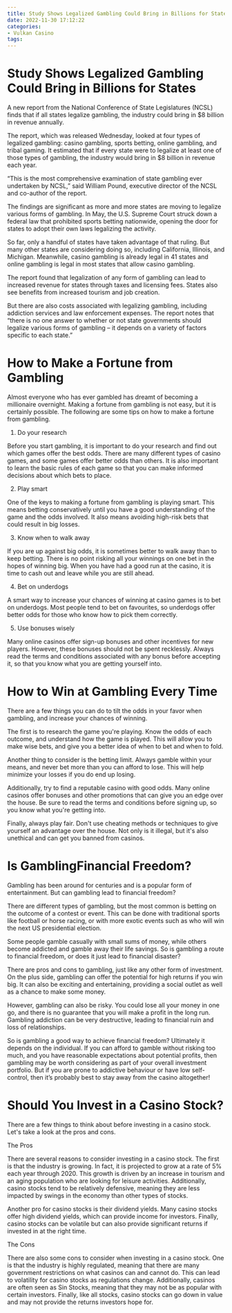 ```yaml
---
title: Study Shows Legalized Gambling Could Bring in Billions for States
date: 2022-11-30 17:12:22
categories:
- Vulkan Casino
tags:
---
```



#  Study Shows Legalized Gambling Could Bring in Billions for States

A new report from the National Conference of State Legislatures (NCSL) finds that if all states legalize gambling, the industry could bring in $8 billion in revenue annually.

The report, which was released Wednesday, looked at four types of legalized gambling: casino gambling, sports betting, online gambling, and tribal gaming. It estimated that if every state were to legalize at least one of those types of gambling, the industry would bring in $8 billion in revenue each year.

“This is the most comprehensive examination of state gambling ever undertaken by NCSL,” said William Pound, executive director of the NCSL and co-author of the report.

The findings are significant as more and more states are moving to legalize various forms of gambling. In May, the U.S. Supreme Court struck down a federal law that prohibited sports betting nationwide, opening the door for states to adopt their own laws legalizing the activity.

 So far, only a handful of states have taken advantage of that ruling. But many other states are considering doing so, including California, Illinois, and Michigan. Meanwhile, casino gambling is already legal in 41 states and online gambling is legal in most states that allow casino gambling.

The report found that legalization of any form of gambling can lead to increased revenue for states through taxes and licensing fees. States also see benefits from increased tourism and job creation.

But there are also costs associated with legalizing gambling, including addiction services and law enforcement expenses. The report notes that “there is no one answer to whether or not state governments should legalize various forms of gambling – it depends on a variety of factors specific to each state.”

#  How to Make a Fortune from Gambling

Almost everyone who has ever gambled has dreamt of becoming a millionaire overnight. Making a fortune from gambling is not easy, but it is certainly possible. The following are some tips on how to make a fortune from gambling.

1) Do your research

Before you start gambling, it is important to do your research and find out which games offer the best odds. There are many different types of casino games, and some games offer better odds than others. It is also important to learn the basic rules of each game so that you can make informed decisions about which bets to place.

2) Play smart

One of the keys to making a fortune from gambling is playing smart. This means betting conservatively until you have a good understanding of the game and the odds involved. It also means avoiding high-risk bets that could result in big losses.

3) Know when to walk away

If you are up against big odds, it is sometimes better to walk away than to keep betting. There is no point risking all your winnings on one bet in the hopes of winning big. When you have had a good run at the casino, it is time to cash out and leave while you are still ahead.

4) Bet on underdogs

A smart way to increase your chances of winning at casino games is to bet on underdogs. Most people tend to bet on favourites, so underdogs offer better odds for those who know how to pick them correctly.

5) Use bonuses wisely

Many online casinos offer sign-up bonuses and other incentives for new players. However, these bonuses should not be spent recklessly. Always read the terms and conditions associated with any bonus before accepting it, so that you know what you are getting yourself into.

#  How to Win at Gambling Every Time

There are a few things you can do to tilt the odds in your favor when gambling, and increase your chances of winning.

The first is to research the game you're playing. Know the odds of each outcome, and understand how the game is played. This will allow you to make wise bets, and give you a better idea of when to bet and when to fold.

Another thing to consider is the betting limit. Always gamble within your means, and never bet more than you can afford to lose. This will help minimize your losses if you do end up losing.

Additionally, try to find a reputable casino with good odds. Many online casinos offer bonuses and other promotions that can give you an edge over the house. Be sure to read the terms and conditions before signing up, so you know what you're getting into.

Finally, always play fair. Don't use cheating methods or techniques to give yourself an advantage over the house. Not only is it illegal, but it's also unethical and can get you banned from casinos.

#  Is GamblingFinancial Freedom?

Gambling has been around for centuries and is a popular form of entertainment. But can gambling lead to financial freedom?

There are different types of gambling, but the most common is betting on the outcome of a contest or event. This can be done with traditional sports like football or horse racing, or with more exotic events such as who will win the next US presidential election.

Some people gamble casually with small sums of money, while others become addicted and gamble away their life savings. So is gambling a route to financial freedom, or does it just lead to financial disaster?

There are pros and cons to gambling, just like any other form of investment. On the plus side, gambling can offer the potential for high returns if you win big. It can also be exciting and entertaining, providing a social outlet as well as a chance to make some money.

However, gambling can also be risky. You could lose all your money in one go, and there is no guarantee that you will make a profit in the long run. Gambling addiction can be very destructive, leading to financial ruin and loss of relationships.

So is gambling a good way to achieve financial freedom? Ultimately it depends on the individual. If you can afford to gamble without risking too much, and you have reasonable expectations about potential profits, then gambling may be worth considering as part of your overall investment portfolio. But if you are prone to addictive behaviour or have low self-control, then it’s probably best to stay away from the casino altogether!

#  Should You Invest in a Casino Stock?

There are a few things to think about before investing in a casino stock. Let's take a look at the pros and cons.

The Pros

There are several reasons to consider investing in a casino stock. The first is that the industry is growing. In fact, it is projected to grow at a rate of 5% each year through 2020. This growth is driven by an increase in tourism and an aging population who are looking for leisure activities. Additionally, casino stocks tend to be relatively defensive, meaning they are less impacted by swings in the economy than other types of stocks.

Another pro for casino stocks is their dividend yields. Many casino stocks offer high dividend yields, which can provide income for investors. Finally, casino stocks can be volatile but can also provide significant returns if invested in at the right time.

The Cons

There are also some cons to consider when investing in a casino stock. One is that the industry is highly regulated, meaning that there are many government restrictions on what casinos can and cannot do. This can lead to volatility for casino stocks as regulations change. Additionally, casinos are often seen as Sin Stocks, meaning that they may not be as popular with certain investors. Finally, like all stocks, casino stocks can go down in value and may not provide the returns investors hope for.